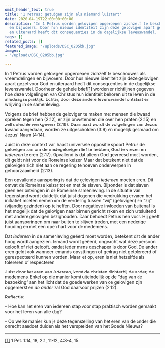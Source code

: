 ```yaml
---
omit_header_text: true
title: '1 Petrus: getuigen zijn als niemand luistert'
date: 2020-04-19T22:00:00+00:00
description: 'In 1 Petrus worden gelovigen opgeroepen zichzelf te beschouwen als vreemdelingen
  en bijwoners. Door hun nieuwe identiteit zijn deze gelovigen apart gezet voor God
  en uiteraard heeft dit consequenties in de dagelijkse levenswandel. '
tags: []
related_posts: []
featured_image: "/uploads/DSC_0205bb.jpg"
images:
- "/uploads/DSC_0205bb.jpg"

---
```

In 1 Petrus worden gelovigen opgeroepen zichzelf te beschouwen als vreemdelingen en bijwoners. Door hun nieuwe identiteit zijn deze gelovigen apart gezet voor God en uiteraard heeft dit consequenties in de dagelijkse levenswandel. Doorheen de gehele brief[\[1\]](#_ftn1) worden er richtlijnen gegeven hoe deze volgelingen van Christus hun identiteit behoren uit te leven in de alledaagse praktijk. Echter, door deze andere levenswandel ontstaat er wrijving in de samenleving.

Volgens de brief hebben de gelovigen te maken met mensen die kwaad spreken tegen hen (2:12), er zijn onwetenden die over hen praten (2:15) en zelfs slechte werkgevers (2:18). Daarnaast wordt de volgelingen van Jezus kwaad aangedaan, worden ze uitgescholden (3:9) en mogelijk gesmaad om Jezus’ Naam (4:14).

Juist in deze context van haast universele oppositie spoort Petrus de gelovigen aan om de medegelovigen lief te hebben, God te vrezen en _iedereen_ te eren (2:17). Opvallend is dat alleen God gevreesd moet worden, dit geldt niet voor de Romeinse keizer. Maar dat betekent niet dat de gelovigen zich niet aan de regering te hoeven onderwerpen in gehoorzaamheid (2:13).

Een opvallende aansporing is dat de gelovigen _iedereen_ moeten eren. Dit omvat de Romeinse keizer tot en met de slaven. Bijzonder is dat slaven geen eer ontvingen in de Romeinse samenleving. In de situatie van tegenstand wordt duidelijk dat juist degenen die verdrukking ervaren het initiatief moeten nemen om de verdeling tussen “wij” (gelovigen) en “zij” (vijandig gezinden) op te heffen. Door negatieve invloeden van buitenaf is het mogelijk dat de gelovigen naar binnen gericht raken en zich uitsluitend met andere gelovigen bezighouden. Daar behoedt Petrus hen voor. Hij geeft juist aansporingen om naar buiten te blijven treden, met een nederige houding en met een open hart voor de medemens.

Dat _iedereen_ in de samenleving geëerd moet worden, betekent dat de ander hoog wordt aangezien. Iemand wordt geëerd, ongeacht wat deze persoon gelooft of niet gelooft, omdat ieder mens geschapen is door God. De ander eren geldt ook wanneer iemands opvattingen of gedrag niet getolereerd of gerespecteerd kunnen worden. Maar let op, eren is niet hetzelfde als tolereren of respecteren! 

Juist door het eren van _iedereen_, komt de christen dichterbij de ander, de medemens. Enkel op die manier komt uiteindelijk op de “dag van de bezoeking” aan het licht dat de goede werken van de gelovigen zijn opgemerkt en _de ander_ zal God daarvoor prijzen (2:12).

Reflectie:

\- Hoe kan het eren van iedereen stap voor stap praktisch worden gemaakt voor het leven van alle dag?

\- Op welke manier kun je deze tegenstelling van het eren van de ander die onrecht aandoet duiden als het verspreiden van het Goede Nieuws?

***

[\[1\]](#_ftnref1) 1 Pet. 1:14, 18, 2:1, 11-12, 4:3-4, 15.
